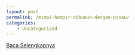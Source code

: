```yaml
---
layout: post
permalink: /mimpi-hampir-dibunuh-dengan-pisau/
categories:
    - Uncategorized
---
```


[Baca Selengkapnya](/08)
